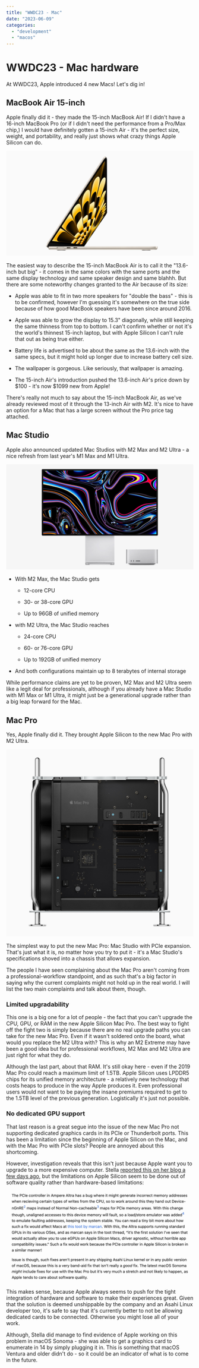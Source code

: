 ```yaml
---
title: "WWDC23 - Mac"
date: "2023-06-09"
categories: 
  - "development"
  - "macos"
---
```


# WWDC23 - Mac hardware

At WWDC23, Apple introduced 4 new Macs! Let's dig in!

## MacBook Air 15-inch

Apple finally did it - they made the 15-inch MacBook Air! If I didn't have a 16-inch MacBook Pro (or if I didn't need the performance from a Pro/Max chip,) I would have definitely gotten a 15-inch Air - it's the perfect size, weight, and portability, and really just shows what crazy things Apple Silicon can do.

![](../../../../images/2023/06/06-09-wwdc23-mac-macbook-air-15.png)

The easiest way to describe the 15-inch MacBook Air is to call it the "13.6-inch but big" - it comes in the same colors with the same ports and the same display technology and same speaker design and same blahhh. But there are some noteworthy changes granted to the Air because of its size:

- Apple was able to fit in two more speakers for "double the bass" - this is to be confirmed, however I'm guessing it's somewhere on the true side because of how good MacBook speakers have been since around 2016.

- Apple was able to grow the display to 15.3" diagonally, while still keeping the same thinness from top to bottom. I can't confirm whether or not it's the world's thinnest 15-inch laptop, but with Apple Silicon I can't rule that out as being true either.

- Battery life is advertised to be about the same as the 13.6-inch with the same specs, but it might hold up longer due to increase battery cell size.

- The wallpaper is gorgeous. Like seriously, that wallpaper is amazing.

- The 15-inch Air's introduction pushed the 13.6-inch Air's price down by $100 - it's now $1099 new from Apple!

There's really not much to say about the 15-inch MacBook Air, as we've already reviewed most of it through the 13-inch Air with M2. It's nice to have an option for a Mac that has a large screen without the Pro price tag attached.

## Mac Studio

Apple also announced updated Mac Studios with M2 Max and M2 Ultra - a nice refresh from last year's M1 Max and M1 Ultra.

![](../../../../images/2023/06/06-09-wwdc23-mac-mac-studio.png)

- With M2 Max, the Mac Studio gets
    - 12-core CPU
    
    - 30- or 38-core GPU
    
    - Up to 96GB of unified memory

- with M2 Ultra, the Mac Studio reaches
    - 24-core CPU
    
    - 60- or 76-core GPU
    
    - Up to 192GB of unified memory

- And both configurations maintain up to 8 terabytes of internal storage

While performance claims are yet to be proven, M2 Max and M2 Ultra seem like a legit deal for professionals, although if you already have a Mac Studio with M1 Max or M1 Ultra, it might just be a generational upgrade rather than a big leap forward for the Mac.

## Mac Pro

Yes, Apple finally did it. They brought Apple Silicon to the new Mac Pro with M2 Ultra.

![](../../../../images/2023/06/06-09-wwdc23-mac-mac-pro.png)

The simplest way to put the new Mac Pro: Mac Studio with PCIe expansion. That's just what it is, no matter how you try to put it - it's a Mac Studio's specifications shoved into a chassis that allows expansion.

The people I have seen complaining about the Mac Pro aren't coming from a professional-workflow standpoint, and as such that's a big factor in saying why the current complaints might not hold up in the real world. I will list the two main complaints and talk about them, though.

### Limited upgradability

This one is a big one for a lot of people - the fact that you can't upgrade the CPU, GPU, or RAM in the new Apple Silicon Mac Pro. The best way to fight off the fight two is simply because there are no real upgrade paths you can take for the new Mac Pro. Even if it wasn't soldered onto the board, what would you replace the M2 Ultra with? This is why an M2 Extreme may have been a good idea but for professional workflows, M2 Max and M2 Ultra are just right for what they do.

Although the last part, about that RAM. It's still okay here - even if the 2019 Mac Pro could reach a maximum limit of 1.5TB. Apple Silicon uses LPDDR5 chips for its unified memory architecture - a relatively new technology that costs heaps to produce in the way Apple produces it. Even professional users would not want to be paying the insane premiums required to get to the 1.5TB level of the previous generation. Logistically it's just not possible.

### No dedicated GPU support

That last reason is a great segue into the issue of the new Mac Pro not supporting dedicated graphics cards in its PCIe or Thunderbolt ports. This has been a limitation since the beginning of Apple Silicon on the Mac, and with the Mac Pro with PCIe slots? People are annoyed about this shortcoming.

However, investigation reveals that this isn't just because Apple want you to upgrade to a more expensive computer. Stella [reported this on her blog a few days ago,](https://blog.thatstel.la/update/ios/2023/06/05/my-thoughts-on-wwdc-2023.html) but the limitations on Apple Silicon seem to be done out of software quality rather than hardware-based limitations:

![](../../../../images/2023/06/06-09-wwdc23-mac-pcie-issues.png)

This makes sense, because Apple always seems to push for the tight integration of hardware and software to make their experiences great. Given that the solution is deemed unshippable by the company and an Asahi Linux developer too, it's safe to say that it's currently better to not be allowing dedicated cards to be connected. Otherwise you might lose all of your work.

Although, Stella did manage to find evidence of Apple working on this problem in macOS Sonoma - she was able to get a graphics card to enumerate in 14 by simply plugging it in. This is something that macOS Ventura and older didn't do - so it could be an indicator of what is to come in the future.
